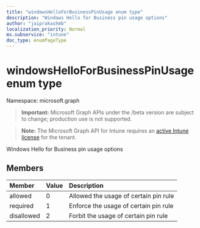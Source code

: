 ```yaml
---
title: "windowsHelloForBusinessPinUsage enum type"
description: "Windows Hello for Business pin usage options"
author: "jaiprakashmb"
localization_priority: Normal
ms.subservice: "intune"
doc_type: enumPageType
---
```


# windowsHelloForBusinessPinUsage enum type

Namespace: microsoft.graph

> **Important:** Microsoft Graph APIs under the /beta version are subject to change; production use is not supported.

> **Note:** The Microsoft Graph API for Intune requires an [active Intune license](https://go.microsoft.com/fwlink/?linkid=839381) for the tenant.

Windows Hello for Business pin usage options

## Members
|Member|Value|Description|
|:---|:---|:---|
|allowed|0|Allowed the usage of certain pin rule|
|required|1|Enforce the usage of certain pin rule|
|disallowed|2|Forbit the usage of certain pin rule|
